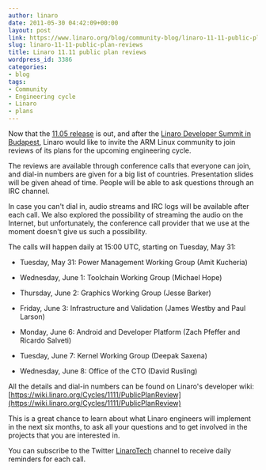```yaml
---
author: linaro
date: 2011-05-30 04:42:09+00:00
layout: post
link: https://www.linaro.org/blog/community-blog/linaro-11-11-public-plan-reviews/
slug: linaro-11-11-public-plan-reviews
title: Linaro 11.11 public plan reviews
wordpress_id: 3386
categories:
- blog
tags:
- Community
- Engineering cycle
- Linaro
- plans
---
```


Now that the [11.05 release](/linaro-blog/2011/05/28/linaro-11-05-released/) is out, and after the [Linaro Developer Summit in Budapest](https://wiki.linaro.org/Events/2011-05-LDS), Linaro would like to invite the ARM Linux community to join reviews of its plans for the upcoming engineering cycle.

The reviews are available through conference calls that everyone can join, and dial-in numbers are given for a big list of countries. Presentation slides will be given ahead of time. People will be able to ask questions through an IRC channel.

In case you can't dial in, audio streams and IRC logs will be available after each call. We also explored the possibility of streaming the audio on the Internet, but unfortunately, the conference call provider that we use at the moment doesn't give us such a possibility.

The calls will happen daily at 15:00 UTC, starting on Tuesday, May 31:




  * Tuesday, May 31: Power Management Working Group (Amit Kucheria)


  * Wednesday, June 1: Toolchain Working Group (Michael Hope)


  * Thursday, June 2: Graphics Working Group (Jesse Barker)


  * Friday, June 3: Infrastructure and Validation (James Westby and Paul Larson)


  * Monday, June 6: Android and Developer Platform (Zach Pfeffer and Ricardo Salveti)


  * Tuesday, June 7: Kernel Working Group (Deepak Saxena)


  * Wednesday, June 8: Office of the CTO (David Rusling)


All the details and dial-in numbers can be found on Linaro's developer wiki: [https://wiki.linaro.org/Cycles/1111/PublicPlanReview](https://wiki.linaro.org/Cycles/1111/PublicPlanReview)

This is a great chance to learn about what Linaro engineers will implement in the next six months, to ask all your questions and to get involved in the projects that you are interested in.

You can subscribe to the Twitter [LinaroTech](http://twitter.com/#!/LinaroTech) channel to receive daily reminders for each call.
